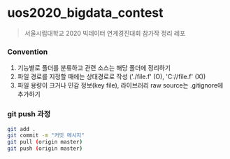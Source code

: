 # uos2020_bigdata_contest
> 서울시립대학교 2020 빅데이터 연계경진대회 참가작 정리 레포

### Convention
1. 기능별로 폴더를 분류하고 관련 소스는 해당 폴더에 정리하기
2. 파일 경로를 지정할 때에는 상대경로로 작성 ('./file.f' (O), 'C://file.f' (X))
3. 파일 용량이 크거나 민감 정보(key file), 라이브러리 raw source는 .gitignore에 추가하기

### git push 과정
``` bash
git add .
git commit -m "커밋 메시지"
git pull (origin master)
git push (origin master)
```
